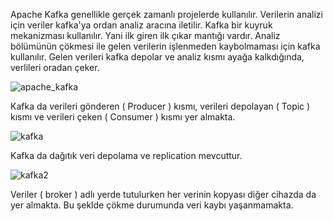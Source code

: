 Apache Kafka  genellikle gerçek zamanlı projelerde kullanılır. Verilerin analizi için veriler kafka'ya ordan analiz aracına iletilir. Kafka bir kuyruk mekanizması kullanılır. Yani ilk giren ilk çıkar mantığı vardır.  Analiz bölümünün çökmesi ile gelen verilerin işlenmeden kaybolmaması için kafka kullanılır. Gelen verileri kafka depolar ve analiz kısmı ayağa kalkdığında, verlileri oradan çeker. 

![apache_kafka]()

Kafka da verileri gönderen ( Producer ) kısmı, verileri depolayan ( Topic ) kısmı ve verileri çeken ( Consumer ) kısmı yer almakta.

![kafka]()

Kafka da dağıtık veri depolama ve replication mevcuttur.

![kafka2]()

Veriler ( broker ) adlı yerde tutulurken her verinin kopyası diğer cihazda da yer almakta. Bu şeklde çökme durumunda veri kaybı yaşanmamakta.